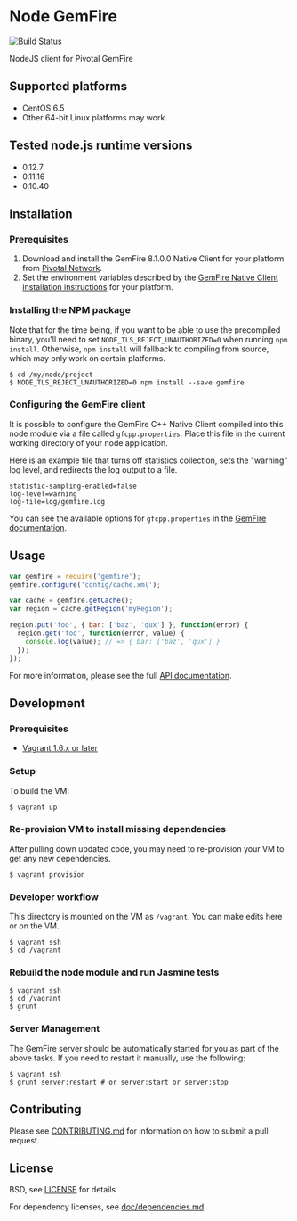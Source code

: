 Node GemFire
====================
[![Build Status](https://travis-ci.org/gemfire/node-gemfire.svg)](https://travis-ci.org/gemfire/node-gemfire)

NodeJS client for Pivotal GemFire

## Supported platforms

* CentOS 6.5
* Other 64-bit Linux platforms may work.

## Tested node.js runtime versions

* 0.12.7
* 0.11.16
* 0.10.40

## Installation

### Prerequisites

1. Download and install the GemFire 8.1.0.0 Native Client for your platform from [Pivotal Network](https://network.pivotal.io/products/pivotal-gemfire).
2. Set the environment variables described by the [GemFire Native Client installation instructions](http://gemfire.docs.pivotal.io/latest/userguide/index.html#gemfire_nativeclient/introduction/install-overview.html) for your platform.

### Installing the NPM package

Note that for the time being, if you want to be able to use the precompiled binary, you'll need to set `NODE_TLS_REJECT_UNAUTHORIZED=0` when running `npm install`. Otherwise, `npm install` will fallback to compiling from source, which may only work on certain platforms.

```
$ cd /my/node/project
$ NODE_TLS_REJECT_UNAUTHORIZED=0 npm install --save gemfire
```

### Configuring the GemFire client

It is possible to configure the GemFire C++ Native Client compiled into this node module via a file called `gfcpp.properties`. Place this file in the current working directory of your node application.

Here is an example file that turns off statistics collection, sets the "warning" log level, and redirects the log output to a file.

```
statistic-sampling-enabled=false
log-level=warning
log-file=log/gemfire.log
```

You can see the available options for `gfcpp.properties` in the [GemFire documentation](http://gemfire.docs.pivotal.io/latest/userguide/gemfire_nativeclient/setting-properties/attributes-gfcpp.html).

## Usage

```javascript
var gemfire = require('gemfire');
gemfire.configure('config/cache.xml');

var cache = gemfire.getCache();
var region = cache.getRegion('myRegion');

region.put('foo', { bar: ['baz', 'qux'] }, function(error) { 
  region.get('foo', function(error, value) {
    console.log(value); // => { bar: ['baz', 'qux'] }
  });
});
```

For more information, please see the full [API documentation](doc/api.md).

## Development

### Prerequisites 

* [Vagrant 1.6.x or later](http://www.vagrantup.com/)

### Setup

To build the VM:

    $ vagrant up

### Re-provision VM to install missing dependencies

After pulling down updated code, you may need to re-provision your VM to get any new dependencies.

    $ vagrant provision

### Developer workflow

This directory is mounted on the VM as `/vagrant`. You can make edits here or on the VM.

    $ vagrant ssh
    $ cd /vagrant

### Rebuild the node module and run Jasmine tests

    $ vagrant ssh
    $ cd /vagrant
    $ grunt

### Server Management

The GemFire server should be automatically started for you as part of the above tasks. If you
need to restart it manually, use the following:

    $ vagrant ssh
    $ grunt server:restart # or server:start or server:stop

## Contributing

Please see [CONTRIBUTING.md](CONTRIBUTING.md) for information on how to submit a pull request.

## License

BSD, see [LICENSE](LICENSE) for details

For dependency licenses, see [doc/dependencies.md](doc/dependencies.md)
